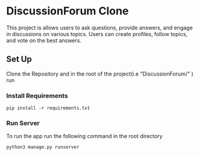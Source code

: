 
# DiscussionForum Clone

This project is allows users to ask questions, provide answers, and engage in discussions on various topics. Users can create profiles, follow topics, and vote on the best answers.

## Set Up

Clone the Repository and in the root of the project(i.e "DiscussionForum/" )
run  

### Install Requirements
`pip install -r requirements.txt`

### Run Server
To run the app run the following command in the root directory

`python3 manage.py runserver`

